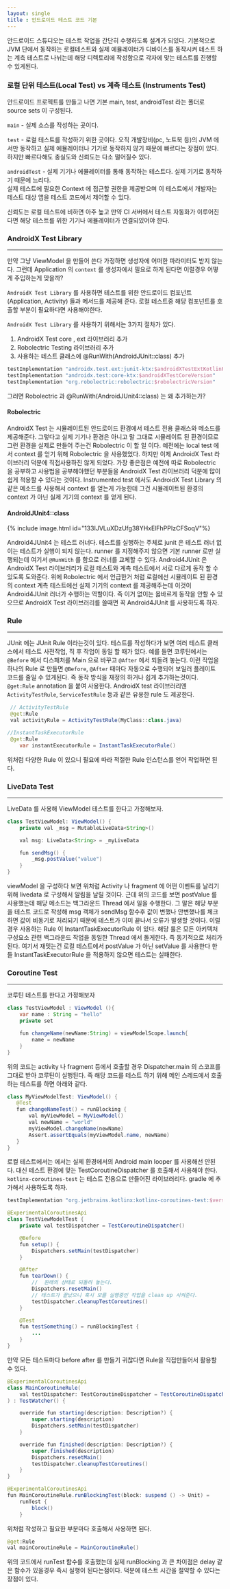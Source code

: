 ```yaml
---
layout: single
title : 안드로이드 테스트 코드 기본
---
```


안드로이드 스튜디오는 테스트 작업을 간단히 수행하도록 설계가 되있다. 기본적으로 JVM 단에서 동작하는
로컬테스트와 실제 에뮬레이터가 디바이스를 동작시켜 테스트 하는 계측 테스트로 나뉘는데 해당 디렉토리에
작성함으로 각자에 맞는 테스트를 진행할 수 있게된다.

### 로컬 단위 테스트(Local Test) vs 계측 테스트 (Instruments Test)

안드로이드 프로젝트를 만들고 나면 기본 main, test,  androidTest 라는 폴더로 source sets 이 구성된다.

`main` - 실제 소스를 작성하는 곳이다. 

`test` - 로컬 테스트를 작성하기 위한 곳이다. 오직 개발장비(pc, 노트북 등)의 JVM 에서만 동작하고
실제 에뮬레이터나 기기로 동작하지 않기 때문에 빠르다는 장점이 있다. 하지만 빠르다해도 충실도와 신뢰도는 다소 떨어질수 있다.

`androidTest` - 실제 기기나 에뮬레이터를 통해 동작하는 테스트다. 실제 기기로 동작하기 때문에 느리다.   
실제 테스트에 필요한 Context 에 접근할 권한을 제공받으며 이 테스트에서 개발자는 테스트 대상 앱을 테스트 코드에서 제어할 수 있다. 

신뢰도는 로컬 테스트에 비하면 아주 높고 만약 CI 서버에서 테스트 자동화가 이루어진다면 해당 테스트를 위한 기기나 에뮬레이터가 연결되있어야 한다. 


### AndroidX Test Library
---
만약 그냥 ViewModel 을 만들어 쓴다 가정하면 생성자에 어떠한 파라미터도 받지 않는다. 그런데 Application 의
`context` 를 생성자에서 필요로 하게 된다면 이럴경우 어떻게 주입하는게 맞을까? 

`AndroidX Test Library` 를 사용하면 테스트를 위한 안드로이드 컴포넌트 (Application, Activity) 들과 메서드를 제공해 준다. 로컬 테스트중 해당 컴포넌트를 호출할 부분이 필요하다면 사용해야한다.

`AndroidX Test Library` 를 사용하기 위해서는 3가지 절차가 있다.

1. AndroidX Test core , ext 라이브러리 추가
2. Robolectric Testing 라이브러리 추가
3. 사용하는 테스트 클래스에 @RunWith(AndroidJUnit::class) 추가


```gradle
testImplementation "androidx.test.ext:junit-ktx:$androidXTestExtKotlinRunnerVersion"
testImplementation "androidx.test:core-ktx:$androidXTestCoreVersion"
testImplementation "org.robolectric:robolectric:$robolectricVersion"
```

그러면 Robolectric 과 @RunWith(AndroidJUnit4::class) 는 왜 추가하는가?

#### Robolectric

AndroidX Test 는 시뮬레이트된 안드로이드 환경에서 테스트 전용 클래스와 메소드를 제공해준다.
그렇다고 실제 기기나 환경은 아니고 말 그대로 시뮬레이트 된 환경이므로 그런 환경을 실제로 만들어 주는건
Robolectric 이 할 일 이다. 예전에는 local test 에서 context 를 얻기 위해 Robolectric 을 사용했었다. 
하지만 이제 AndroidX Test 라이브러리 덕분에 직접사용하진 않게 되었다. 가장 좋은점은 예전에 따로 Robolectric 을 공부하고 사용법을 공부해야했던 부분들을 AndroidX Test 라이브러리 덕분에 많이 쉽게 적용할 수 있다는 것이다. Instrumented test 에서도 AndroidX Test Library 의 같은 메소드를 사용해서 context 를 얻는게 가능한데 그건 시뮬레이트된 환경의 context 가 아닌 실제 기기의 context 를 얻게 된다.

#### AndroidJUnit4::class

{% include image.html id="133IJVLuXDzUfg38YHxElFhPPIzCFSoqV"%}

Android4JUnit4 는 테스트 러너다. 테스트를 실행하는 주체로 junit 은 테스트 러너 없이는 테스트가 실행이 되지 않는다. runner 를 지정해주지 않으면 기본 runner 로만 실행되는데 여기서 `@RunWith` 를 함으로 러너를 교체할 수 있다. Android4JUnit 은 AndroidX Test 라이브러리가 로컬 테스트와 계측 테스트에서 서로 다르게 동작 할 수 있도록 도와준다. 위에 Robolectric 에서 언급한거 처럼 로컬에선 시뮬레이트 된 환경의 context 
계측 테스트에선 실제 기기의 context 를 제공해주는데 이것이 Android4JUnit 러너가 수행하는 역할이다. 
즉 이거 없이는 옳바르게 동작을 안할 수 있으므로 AndroidX Test 라이브러리를 쓸때면 꼭 Android4JUnit 를 사용하도록 하자.

### Rule
---

JUnit 에는 JUnit Rule 이라는것이 있다. 테스트를 작성하다가 보면 여러 테스트 클래스에서 테스트 사전작업,
직 후 작업이 동일 할 때가 있다. 예를 들면 코루틴에서는 `@Before` 에서 디스패처를 Main 으로 바꾸고
`@After` 에서 되돌려 놓는다. 이런 작업을 하나의 Rule 로 만들면 `@Before`, `@After` 때마다 자동으로 수행되어 보일러 플레이트 코드를 줄일 수 있게된다.  즉 동작 방식을 재정의 하거나 쉽게 추가하는것이다. 
`@get:Rule` annotation 을 붙여 사용한다. 
AndroidX test 라이브러리엔 `ActivityTestRule`, `ServiceTestRule` 등과 같은 유용한 rule 도 제공한다.

```java
 // ActivityTestRule
 @get:Rule
 val activityRule = ActivityTestRule(MyClass::class.java)

//InstantTaskExecutorRule
 @get:Rule
    var instantExecutorRule = InstantTaskExecutorRule()
```


위처럼 다양한 Rule 이 있으니 필요에 따라 적절한 Rule 인스턴스를 얻어 작업하면 된다.


### LiveData Test
---
LiveData 를 사용해 ViewModel 테스트를 한다고 가정해보자. 

```java
class TestViewModel: ViewModel() {
    private val _msg = MutableLiveData<String>()

    val msg: LiveData<String> = _myLiveData

    fun sendMsg() {
        _msg.postValue("value")
    }
}
```

viewModel 을 구성하다 보면 위처럼 Activity 나 fragment 에 어떤 이벤트를 날리기 위해 livedata 로 구성해서 
알림을 날릴 것이다. 근데 위의 코드를 보면 postValue 를 사용했는데 해당 메소드는 백그라운드 Thread 에서 일을 수행한다. 그 말은 해당 부분을 테스트 코드로 작성해 msg 객체가 sendMsg 함수후 값이 변했나 안변했나를 
체크하면 값이 비동기로 처리되기 때문에 테스트가 이미 끝나서 오류가 발생할 것이다. 이럴경우 사용하는 Rule 이
InstantTaskExecutorRule 이 있다. 해당 룰은 모든 아키텍처 구성요소 관련 백그라운드 작업을 동일한 Thread 에서 돌게한다. 즉 동기적으로 처리가 된다. 여기서 재밋는건 로컬 테스트에서 postValue 가 아닌 setValue 를 사용한다 한들 InstantTaskExecutorRule 을 적용하지 않으면 테스트는 실패한다. 

### Coroutine Test
---
코루틴 테스트를 한다고 가정해보자

```java
class TestViewModel : ViewModel (){
    var name : String = "hello"
    private set

    fun changeName(newName:String) = viewModelScope.launch{
        name = newName
    }
}
```

위의 코드는 activity 나 fragment 등에서 호출할 경우 Dispatcher.main 의 스코프를 그대로 받아
코루틴이 실행된다. 즉 해당 코드를 테스트 하기 위해 메인 스레드에서 호출하는 테스트를 하면 아래와 같다.

```java
class MyViewModelTest: ViewModel() {
   @Test
   fun changeNameTest() = runBlocking {
       val myViewModel = MyViewModel()
       val newName = "world"
       myViewModel.changeName(newName)
       Assert.assertEquals(myViewModel.name, newName)
   }
}
```

로컬 테스트에서는 에서는 실제 환경에서의  Android main looper 를 사용해선 안된다. 대신 테스트 환경에 맞는 TestCoroutineDispatcher 를 호출해서 사용해야 한다. `kotlinx-coroutines-test` 는 테스트 전용으로 만들어진 라이브러리다. gradle 에 추가해서 사용하도록 하자.

```gradle
testImplementation "org.jetbrains.kotlinx:kotlinx-coroutines-test:$version"
```

```java
@ExperimentalCoroutinesApi
class TestViewModelTest {
    private val testDispatcher = TestCoroutineDispatcher()

    @Before
    fun setup() {
        Dispatchers.setMain(testDispatcher)
    }

    @After
    fun tearDown() {
        //  원래의 상태로 되돌려 놓는다.
        Dispatchers.resetMain()
        // 테스트가 끝났으니 혹시 모를 실행중인 작업을 clean up 시켜준다.
        testDispatcher.cleanupTestCoroutines()
    }

    @Test
    fun testSomething() = runBlockingTest {
        ...
    }
}
```

만약 모든 테스트마다 before after 를 만들기 귀찮다면 Rule을 직접만들어서 활용할 수 있다.

```java
@ExperimentalCoroutinesApi
class MainCoroutineRule(
    val testDispatcher: TestCoroutineDispatcher = TestCoroutineDispatcher()
) : TestWatcher() {

    override fun starting(description: Description?) {
        super.starting(description)
        Dispatchers.setMain(testDispatcher)
    }

    override fun finished(description: Description?) {
        super.finished(description)
        Dispatchers.resetMain()
        testDispatcher.cleanupTestCoroutines()
    }
}

@ExperimentalCoroutinesApi
fun MainCoroutineRule.runBlockingTest(block: suspend () -> Unit) =
    runTest { 
        block()
    }
```

위처럼 작성하고 필요한 부분마다 호출해서 사용하면 된다.

```java
@get:Rule
val mainCoroutineRule = MainCoroutineRule()
```

위의 코드에서 runTest 함수를 호출했는데 실제 runBlocking 과  큰 차이점은  delay 같은 함수가 있을경우 즉시 실행이 된다는점이다. 덕분에 테스트 시간을 절약할 수 있다는 장점이 있다.


